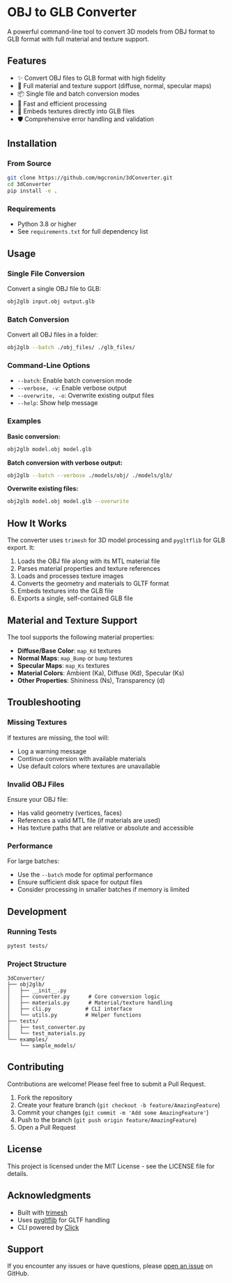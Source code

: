 # OBJ to GLB Converter

A powerful command-line tool to convert 3D models from OBJ format to GLB format with full material and texture support.

## Features

- ✨ Convert OBJ files to GLB format with high fidelity
- 🎨 Full material and texture support (diffuse, normal, specular maps)
- 📦 Single file and batch conversion modes
- 🚀 Fast and efficient processing
- 💼 Embeds textures directly into GLB files
- 🛡️ Comprehensive error handling and validation

## Installation

### From Source

```bash
git clone https://github.com/mgcronin/3dConverter.git
cd 3dConverter
pip install -e .
```

### Requirements

- Python 3.8 or higher
- See `requirements.txt` for full dependency list

## Usage

### Single File Conversion

Convert a single OBJ file to GLB:

```bash
obj2glb input.obj output.glb
```

### Batch Conversion

Convert all OBJ files in a folder:

```bash
obj2glb --batch ./obj_files/ ./glb_files/
```

### Command-Line Options

- `--batch`: Enable batch conversion mode
- `--verbose, -v`: Enable verbose output
- `--overwrite, -o`: Overwrite existing output files
- `--help`: Show help message

### Examples

**Basic conversion:**
```bash
obj2glb model.obj model.glb
```

**Batch conversion with verbose output:**
```bash
obj2glb --batch --verbose ./models/obj/ ./models/glb/
```

**Overwrite existing files:**
```bash
obj2glb model.obj model.glb --overwrite
```

## How It Works

The converter uses `trimesh` for 3D model processing and `pygltflib` for GLB export. It:

1. Loads the OBJ file along with its MTL material file
2. Parses material properties and texture references
3. Loads and processes texture images
4. Converts the geometry and materials to GLTF format
5. Embeds textures into the GLB file
6. Exports a single, self-contained GLB file

## Material and Texture Support

The tool supports the following material properties:

- **Diffuse/Base Color**: `map_Kd` textures
- **Normal Maps**: `map_Bump` or `bump` textures
- **Specular Maps**: `map_Ks` textures
- **Material Colors**: Ambient (Ka), Diffuse (Kd), Specular (Ks)
- **Other Properties**: Shininess (Ns), Transparency (d)

## Troubleshooting

### Missing Textures

If textures are missing, the tool will:
- Log a warning message
- Continue conversion with available materials
- Use default colors where textures are unavailable

### Invalid OBJ Files

Ensure your OBJ file:
- Has valid geometry (vertices, faces)
- References a valid MTL file (if materials are used)
- Has texture paths that are relative or absolute and accessible

### Performance

For large batches:
- Use the `--batch` mode for optimal performance
- Ensure sufficient disk space for output files
- Consider processing in smaller batches if memory is limited

## Development

### Running Tests

```bash
pytest tests/
```

### Project Structure

```
3dConverter/
├── obj2glb/
│   ├── __init__.py
│   ├── converter.py      # Core conversion logic
│   ├── materials.py      # Material/texture handling
│   ├── cli.py           # CLI interface
│   └── utils.py         # Helper functions
├── tests/
│   ├── test_converter.py
│   └── test_materials.py
└── examples/
    └── sample_models/
```

## Contributing

Contributions are welcome! Please feel free to submit a Pull Request.

1. Fork the repository
2. Create your feature branch (`git checkout -b feature/AmazingFeature`)
3. Commit your changes (`git commit -m 'Add some AmazingFeature'`)
4. Push to the branch (`git push origin feature/AmazingFeature`)
5. Open a Pull Request

## License

This project is licensed under the MIT License - see the LICENSE file for details.

## Acknowledgments

- Built with [trimesh](https://github.com/mikedh/trimesh)
- Uses [pygltflib](https://gitlab.com/dodgyville/pygltflib) for GLTF handling
- CLI powered by [Click](https://click.palletsprojects.com/)

## Support

If you encounter any issues or have questions, please [open an issue](https://github.com/mgcronin/3dConverter/issues) on GitHub.

